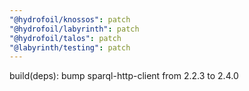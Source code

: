 ```yaml
---
"@hydrofoil/knossos": patch
"@hydrofoil/labyrinth": patch
"@hydrofoil/talos": patch
"@labyrinth/testing": patch
---
```


build(deps): bump sparql-http-client from 2.2.3 to 2.4.0
